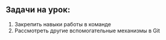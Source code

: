 ## Задачи на урок:

1. Закрепить навыки работы в команде
2. Рассмотреть другие вспомогательные механизмы в Git
